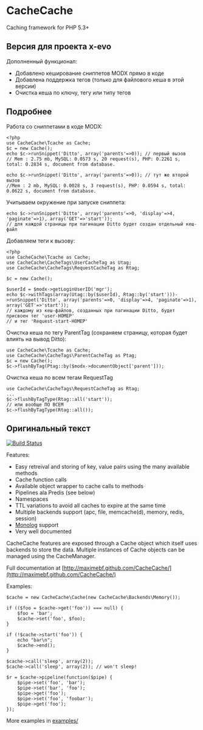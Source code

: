 # CacheCache

Caching framework for PHP 5.3+

## Версия для проекта x-evo

Дополненный функционал:

 - Добавлено кеширование сниппетов MODX прямо в коде
 - Добавлена поддержка тегов (только для файлового кеша в этой версии)
 - Очистка кеша по ключу, тегу или типу тегов
 

## Подробнее

Работа со сниппетами в коде MODX:

```
<?php
use CacheCache\Tcache as Cache;
$c = new Cache();
echo $c->runSnippet('Ditto', array('parents'=>0)); // первый вызов
// Mem : 2.75 mb, MySQL: 0.0573 s, 20 request(s), PHP: 0.2261 s, total: 0.2834 s, document from database.

echo $c->runSnippet('Ditto', array('parents'=>0)); // тут же второй вызов
//Mem : 2 mb, MySQL: 0.0028 s, 3 request(s), PHP: 0.0594 s, total: 0.0622 s, document from database.
```

Учитываем окружение при запуске сниппета:


```
echo $c->runSnippet('Ditto', array('parents'=>0, 'display'=>4, 'paginate'=>1), array('GET'=>'start'));
// для каждой страницы при пагинации Ditto будет создан отдельный кеш-файл
```

Добавляем теги к вызову:

```
<?php
use CacheCache\Tcache as Cache;
use CacheCache\CacheTags\UserCacheTag as Utag;
use CacheCache\CacheTags\RequestCacheTag as Rtag;

$c = new Cache();

$userId = $modx->getLoginUserID('mgr');
echo $c->withTags(array(Utag::by($userId), Rtag::by('start')))->runSnippet('Ditto', array('parents'=>0, 'display'=>4, 'paginate'=>1), array('GET'=>'start'));
// каждому из кеш-файлов, созданных при пагинации Ditto, будет присвоен тег 'user-НОМЕР' 
// и тег 'Request-start-НОМЕР'
```

Очистка кеша по тегу ParentTag (сохраняем страницу, которая будет влиять на вывод Ditto):

```
use CacheCache\Tcache as Cache;
use CacheCache\CacheTags\ParentCacheTag as Ptag;
$c = new Cache();
$c->flushByTag(Ptag::by($modx->documentObject['parent']));
```

Очистка кеша по всем тегам RequestTag 

```
use CacheCache\CacheTags\RequestCacheTag as Rtag;
...
$c->flushByTagType(Rtag::all('start'));
// или вообще ПО ВСЕМ
$c->flushByTagType(Rtag::all());
```


## Оригинальный текст

[![Build Status](https://secure.travis-ci.org/maximebf/CacheCache.png)](http://travis-ci.org/maximebf/CacheCache)

Features:

 - Easy retreival and storing of key, value pairs using the many available methods
 - Cache function calls
 - Available object wrapper to cache calls to methods
 - Pipelines ala Predis (see below)
 - Namespaces
 - TTL variations to avoid all caches to expire at the same time
 - Multiple backends support (apc, file, memcache(d), memory, redis, session)
 - [Monolog](https://github.com/Seldaek/monolog) support
 - Very well documented

CacheCache features are exposed through a Cache object which itself uses backends to store the data.
Multiple instances of Cache objects can be managed using the CacheManager.

Full documentation at [http://maximebf.github.com/CacheCache/](http://maximebf.github.com/CacheCache/)

Examples:

    $cache = new CacheCache\Cache(new CacheCache\Backends\Memory());

    if (($foo = $cache->get('foo')) === null) {
        $foo = 'bar';
        $cache->set('foo', $foo);
    }

    if (!$cache->start('foo')) {
        echo "bar\n";
        $cache->end();
    }

    $cache->call('sleep', array(2));
    $cache->call('sleep', array(2)); // won't sleep!

    $r = $cache->pipeline(function($pipe) {
        $pipe->set('foo', 'bar');
        $pipe->set('bar', 'foo');
        $pipe->get('foo');
        $pipe->set('foo', 'foobar');
        $pipe->get('foo');
    });

More examples in [examples/](https://github.com/maximebf/CacheCache/tree/master/examples)
